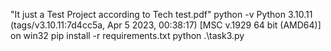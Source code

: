 "It just a Test Project according to Tech test.pdf" 
python -v
Python 3.10.11 (tags/v3.10.11:7d4cc5a, Apr  5 2023, 00:38:17) [MSC v.1929 64 bit (AMD64)] on win32
pip install -r requirements.txt
python .\task3.py
